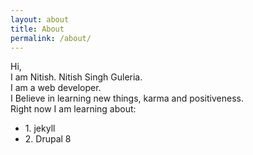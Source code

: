 ```yaml
---
layout: about
title: About
permalink: /about/
---
```

Hi,
<br />
I am Nitish. Nitish Singh Guleria.<br />
I am a web developer.<br />
I Believe in learning new things, karma and positiveness.<br />
Right now I am learning about:
<ul>
<li>1. jekyll</li>
<li>2. Drupal 8</li>
</ul>
